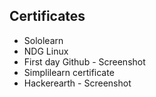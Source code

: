
## Certificates
* Sololearn
* NDG Linux
* First day Github - Screenshot
* Simplilearn certificate
* Hackerearth - Screenshot
